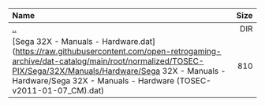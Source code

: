 |Name|Size|
|:---|---:|
|[..](../index.html)|DIR|
|[Sega 32X - Manuals - Hardware.dat](https://raw.githubusercontent.com/open-retrogaming-archive/dat-catalog/main/root/normalized/TOSEC-PIX/Sega/32X/Manuals/Hardware/Sega 32X - Manuals - Hardware/Sega 32X - Manuals - Hardware (TOSEC-v2011-01-07_CM).dat)|810|
